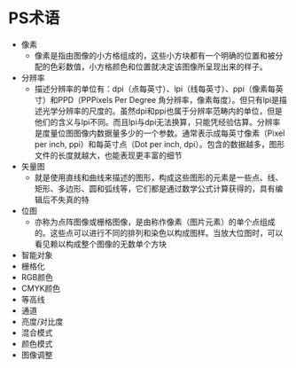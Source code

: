 # PS术语

- 像素
  - 像素是指由图像的小方格组成的，这些小方块都有一个明确的位置和被分配的色彩数值，小方格颜色和位置就决定该图像所呈现出来的样子。
- 分辨率
  - 描述分辨率的单位有：dpi（点每英寸）、lpi（线每英寸）、ppi（像素每英寸）和PPD（PPPixels Per Degree 角分辨率，像素每度）。但只有lpi是描述光学分辨率的尺度的。虽然dpi和ppi也属于分辨率范畴内的单位，但是他们的含义与lpi不同。而且lpi与dpi无法换算，只能凭经验估算。分辨率是度量位图图像内数据量多少的一个参数。通常表示成每英寸像素（Pixel per inch, ppi）和每英寸点（Dot per inch, dpi）。包含的数据越多，图形文件的长度就越大，也能表现更丰富的细节
- 矢量图
  - 就是使用直线和曲线来描述的图形，构成这些图形的元素是一些点、线、矩形、多边形、圆和弧线等，它们都是通过数学公式计算获得的，具有编辑后不失真的特
- 位图
  - 亦称为点阵图像或栅格图像，是由称作像素（图片元素）的单个点组成的。这些点可以进行不同的排列和染色以构成图样。当放大位图时，可以看见赖以构成整个图像的无数单个方块
- 智能对象
- 栅格化
- RGB颜色
- CMYK颜色
- 等高线
- 通道
- 亮度/对比度
- 混合模式
- 颜色模式
- 图像调整